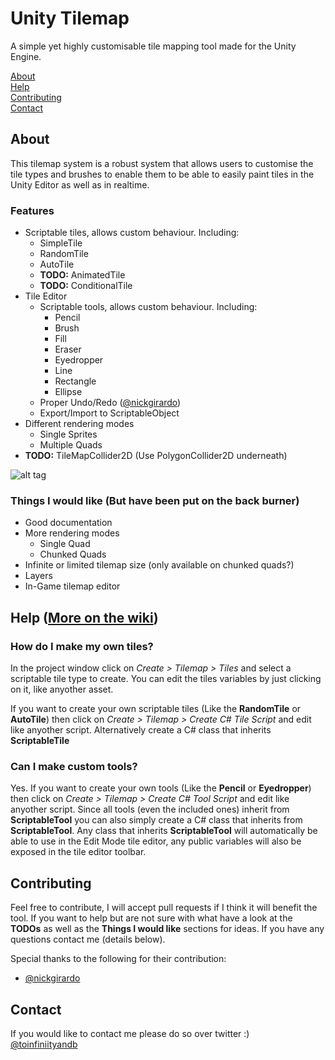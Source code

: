 # Unity Tilemap
A simple yet highly customisable tile mapping tool made for the Unity Engine.

[About](#about)    
[Help](#help)    
[Contributing](#contributing)    
[Contact](#contact)


## About
This tilemap system is a robust system that allows users to customise the tile types and brushes to enable them to be able to easily paint tiles in the Unity Editor as well as in realtime.
### Features
* Scriptable tiles, allows custom behaviour. Including:
	* SimpleTile
	* RandomTile
	* AutoTile
	* **TODO:** AnimatedTile
	* **TODO:** ConditionalTile
* Tile Editor
	* Scriptable tools, allows custom behaviour. Including:
		*  Pencil
		*  Brush
		*  Fill
		*  Eraser
		*  Eyedropper
		*  Line
		*  Rectangle
		*  Ellipse
	* Proper Undo/Redo ([@nickgirardo](https://github.com/nickgirardo))
	* Export/Import to ScriptableObject
* Different rendering modes
	* Single Sprites
	* Multiple Quads
* **TODO:** TileMapCollider2D (Use PolygonCollider2D underneath)

![alt tag](https://github.com/toinfiniityandbeyond/unity-tilemap/blob/master/images/banner.gif)

### Things I would like (But have been put on the back burner)
* Good documentation
* More rendering modes
	* Single Quad
	* Chunked Quads
* Infinite or limited tilemap size (only available on chunked quads?)
* Layers
* In-Game tilemap editor

## Help ([More on the wiki](../../wiki))<a name="help"></a>

### How do I make my own tiles?
In the project window click on _Create > Tilemap > Tiles_ and select a scriptable tile type to create. You can edit the tiles variables by just clicking on it, like anyother asset.

If you want to create your own scriptable tiles (Like the **RandomTile** or **AutoTile**) then click on _Create > Tilemap > Create C# Tile Script_ and edit like anyother script. Alternatively create a C# class that inherits **ScriptableTile**

### Can I make custom tools?
Yes. If you want to create your own tools (Like the **Pencil** or **Eyedropper**) then click on _Create > Tilemap > Create C# Tool Script_ and edit like anyother script. Since all tools (even the included ones) inherit from **ScriptableTool** you can also simply create a C# class that inherits from **ScriptableTool**. Any class that inherits **ScriptableTool** will automatically be able to use in the Edit Mode tile editor, any public variables will also be exposed in the tile editor toolbar.

## Contributing
Feel free to contribute, I will accept pull requests if I think it will benefit the tool. If you want to help but are not sure with what have a look at the **TODOs** as well as the **Things I would like** sections for ideas. If you have any questions contact me (details below).

Special thanks to the following for their contribution:
* [@nickgirardo](https://github.com/nickgirardo)

## Contact
If you would like to contact me please do so over twitter :)    
[@toinfiniityandb](https://www.twitter.com/toinfiniityandb)
